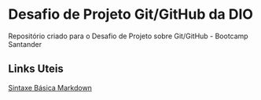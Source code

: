 # Desafio de Projeto Git/GitHub da DIO
Repositório criado para o Desafio de Projeto sobre Git/GitHub - Bootcamp Santander

## Links Uteis 
[Sintaxe Básica Markdown](https://www.markdownguide.org/basic-syntax)
